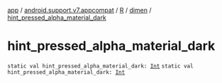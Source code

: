 [app](../../../index.md) / [android.support.v7.appcompat](../../index.md) / [R](../index.md) / [dimen](index.md) / [hint_pressed_alpha_material_dark](.)

# hint_pressed_alpha_material_dark

`static val hint_pressed_alpha_material_dark: `[`Int`](https://kotlinlang.org/api/latest/jvm/stdlib/kotlin/-int/index.html)
`static val hint_pressed_alpha_material_dark: `[`Int`](https://kotlinlang.org/api/latest/jvm/stdlib/kotlin/-int/index.html)